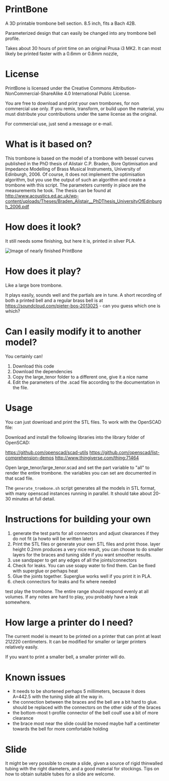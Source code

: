 # PrintBone

A 3D printable trombone bell section. 8.5 inch, fits a Bach 42B.

Parameterized design that can easily be changed into any trombone bell profile.

Takes about 30 hours of print time on an original Prusa i3 MK2. It can most likely be printed faster with a 0.6mm or 0.8mm nozzle,

# License
PrintBone is licensed under the Creative Commons Attribution-NonCommercial-ShareAlike 4.0 International Public License.

You are free to download and print your own trombones, for non commercial use only. If you remix, transform, or build upon the material, you must distribute your contributions under the same license as the original.

For commercial use, just send a message or e-mail.

# What is it based on?

This trombone is based on the model of a trombone with bessel curves published in the PhD thesis of Alistair C.P. Braden, Bore Optimisation and Impedance Modelling of Brass Musical Instruments, University of Edinburgh, 2006.
Of course, it does not implement the optimisation algorithm, but you use the output of such an algorithm and create a trombone with this script.
The parameters currently in place are the measurements he took. 
The thesis can be found at http://www.acoustics.ed.ac.uk/wp-content/uploads/Theses/Braden_Alistair__PhDThesis_UniversityOfEdinburgh_2006.pdf

# How does it look?

It still needs some finishing, but here it is, printed in silver PLA.

![Image of nearly finished PrintBone](http://i.imgur.com/ARro4TL.jpg)

# How does it play?

Like a large bore trombone.

It plays easily, sounds well and the partials are in tune. A short recording of both a printed bell and a regular brass bell is at https://soundcloud.com/pieter-bos-2013025 - can you guess which one is which?

# Can I easily modify it to another model?

You certainly can!

1. Download this code
2. Download the dependencies
3. Copy the large_tenor folder to a different one, give it a nice name
4. Edit the parameters of the .scad file according to the documentation in the file.

# Usage

You can just download and print the STL files. To work with the OpenSCAD file:

Download and install the following libraries into the library folder of OpenSCAD:

https://github.com/openscad/scad-utils
https://github.com/openscad/list-comprehension-demos
http://www.thingiverse.com/thing:71464

Open large_tenor/large_tenor.scad and set the part variable to "all" to render the entire trombone.
the variables you can set are documented in that scad file.

The ```generate_trombone.sh``` script generates all the models in STL format, with many openscad instances running in parallel. It should take about 20-30 minutes at full detail.

# Instructions for building your own

1. generate the test parts for all connectors and adjust clearances if they do not fit (a howto will be written later)
1. Print the STL files or generate your own STL files and print those. layer height 0.2mm produces a very nice result, you can choose to do smaller layers for the braces and tuning slide if you want smoother results.
2. use sandpaper to get any edges of all the joints/connectors
3. Check for leaks. You can use soapy water to find them. Can be fixed with superglue or perhaps heat
4. Glue the joints together. Superglue works well if you print it in PLA.
5. check connectors for leaks and fix where needed

test play the trombone. The entire range should respond evenly at all volumes. If any notes are hard to play, you probably have a leak somewhere.

# How large a printer do I need?
The current model is meant to be printed on a printer that can print at least 21*22*20 centimeters. It can be modified for smaller or larger printers relatively easily.

If you want to print a smaller bell, a smaller printer will do.

# Known issues

- It needs to be shortened perhaps 5 millimeters, because it does A=442.5 with the tuning slide  all the way in.
- the connection between the braces and the bell are a bit hard to glue. should be replaced with the connectors on the other side of the braces
- the bottom-most t-profile connector of the bell coulf use a bit of more clearance
- the brace most near the slide could be moved maybe half a centimeter towards the bell for more comfortable holding

# Slide

It might be very possible to create a slide, given a source of rigid thinwalled tubing with the right diameters, and a good material for stockings.
Tips on how to obtain suitable tubes for a slide are welcome.
